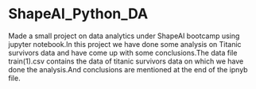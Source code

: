 # ShapeAI_Python_DA
Made a small project on data analytics under ShapeAI bootcamp using jupyter notebook.In this project we have done some analysis on Titanic survivors data and have come up with some conclusions.The data file train(1).csv contains the data of titanic survivors data on which we have done the analysis.And conclusions are mentioned at the end of the ipnyb file. 


